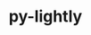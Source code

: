 ---
title: "py-lightly"
layout: cache
categories: [package, develop]
meta: {"versions": ["1.5.11"], "compilers": ["apple-clang@=15.0.0", "gcc@=11.4.0", "gcc@=13.2.0"], "oss": ["ubuntu22.04", "ubuntu24.04", "ventura"], "platforms": ["darwin", "linux"], "targets": ["aarch64", "x86_64_v3"], "stacks": ["ml-darwin-aarch64-mps", "ml-linux-x86_64-cpu", "ml-linux-x86_64-cuda", "root"], "num_specs": 56, "num_specs_by_stack": {"ml-darwin-aarch64-mps": 16, "root": 56, "ml-linux-x86_64-cpu": 20, "ml-linux-x86_64-cuda": 20}}
spec_details: [{"hash": "7rcyg3ufizkuhf6jkfyok25e7qe2yjbr", "compiler": "apple-clang@=15.0.0", "versions": ["1.5.11"], "os": "ventura", "platform": "darwin", "target": "aarch64", "variants": ["build_system=python_pip"], "stacks": ["ml-darwin-aarch64-mps", "root"], "size": "-", "tarball": "https://binaries.spack.io/develop/build_cache/darwin-ventura-aarch64/apple-clang-15.0.0/py-lightly-1.5.11/darwin-ventura-aarch64-apple-clang-15.0.0-py-lightly-1.5.11-7rcyg3ufizkuhf6jkfyok25e7qe2yjbr.spack"}, {"hash": "6wggaq6erxfidrqmp4yteggv2a5oui5b", "compiler": "apple-clang@=15.0.0", "versions": ["1.5.11"], "os": "ventura", "platform": "darwin", "target": "aarch64", "variants": ["build_system=python_pip"], "stacks": ["ml-darwin-aarch64-mps", "root"], "size": "-", "tarball": "https://binaries.spack.io/develop/build_cache/darwin-ventura-aarch64/apple-clang-15.0.0/py-lightly-1.5.11/darwin-ventura-aarch64-apple-clang-15.0.0-py-lightly-1.5.11-6wggaq6erxfidrqmp4yteggv2a5oui5b.spack"}, {"hash": "exfxhuqwnanmcqdaji7qwaurflbtfinr", "compiler": "apple-clang@=15.0.0", "versions": ["1.5.11"], "os": "ventura", "platform": "darwin", "target": "aarch64", "variants": ["build_system=python_pip"], "stacks": ["ml-darwin-aarch64-mps", "root"], "size": "-", "tarball": "https://binaries.spack.io/develop/build_cache/darwin-ventura-aarch64/apple-clang-15.0.0/py-lightly-1.5.11/darwin-ventura-aarch64-apple-clang-15.0.0-py-lightly-1.5.11-exfxhuqwnanmcqdaji7qwaurflbtfinr.spack"}, {"hash": "bjz5fmmfqnrh7z5oy6a7s7dk2ugadr7q", "compiler": "apple-clang@=15.0.0", "versions": ["1.5.11"], "os": "ventura", "platform": "darwin", "target": "aarch64", "variants": ["build_system=python_pip"], "stacks": ["ml-darwin-aarch64-mps", "root"], "size": "-", "tarball": "https://binaries.spack.io/develop/build_cache/darwin-ventura-aarch64/apple-clang-15.0.0/py-lightly-1.5.11/darwin-ventura-aarch64-apple-clang-15.0.0-py-lightly-1.5.11-bjz5fmmfqnrh7z5oy6a7s7dk2ugadr7q.spack"}, {"hash": "6lnq4jgybaov3mu4hlhuhcuibnqby6lm", "compiler": "apple-clang@=15.0.0", "versions": ["1.5.11"], "os": "ventura", "platform": "darwin", "target": "aarch64", "variants": ["build_system=python_pip"], "stacks": ["ml-darwin-aarch64-mps", "root"], "size": "-", "tarball": "https://binaries.spack.io/develop/build_cache/darwin-ventura-aarch64/apple-clang-15.0.0/py-lightly-1.5.11/darwin-ventura-aarch64-apple-clang-15.0.0-py-lightly-1.5.11-6lnq4jgybaov3mu4hlhuhcuibnqby6lm.spack"}, {"hash": "pbsrjklcsvxi7psfiojy5d72ljethhkl", "compiler": "apple-clang@=15.0.0", "versions": ["1.5.11"], "os": "ventura", "platform": "darwin", "target": "aarch64", "variants": ["build_system=python_pip"], "stacks": ["ml-darwin-aarch64-mps", "root"], "size": "-", "tarball": "https://binaries.spack.io/develop/build_cache/darwin-ventura-aarch64/apple-clang-15.0.0/py-lightly-1.5.11/darwin-ventura-aarch64-apple-clang-15.0.0-py-lightly-1.5.11-pbsrjklcsvxi7psfiojy5d72ljethhkl.spack"}, {"hash": "kdgyidvjs2i2a7i5kaug3euic6ivdnkz", "compiler": "apple-clang@=15.0.0", "versions": ["1.5.11"], "os": "ventura", "platform": "darwin", "target": "aarch64", "variants": ["build_system=python_pip"], "stacks": ["ml-darwin-aarch64-mps", "root"], "size": "-", "tarball": "https://binaries.spack.io/develop/build_cache/darwin-ventura-aarch64/apple-clang-15.0.0/py-lightly-1.5.11/darwin-ventura-aarch64-apple-clang-15.0.0-py-lightly-1.5.11-kdgyidvjs2i2a7i5kaug3euic6ivdnkz.spack"}, {"hash": "3ynd7r4mhebxoohzvzfaamojurywi2fg", "compiler": "apple-clang@=15.0.0", "versions": ["1.5.11"], "os": "ventura", "platform": "darwin", "target": "aarch64", "variants": ["build_system=python_pip"], "stacks": ["ml-darwin-aarch64-mps", "root"], "size": "-", "tarball": "https://binaries.spack.io/develop/build_cache/darwin-ventura-aarch64/apple-clang-15.0.0/py-lightly-1.5.11/darwin-ventura-aarch64-apple-clang-15.0.0-py-lightly-1.5.11-3ynd7r4mhebxoohzvzfaamojurywi2fg.spack"}, {"hash": "as5iik6uy4utpcjz2tppn4xmw64ksdz7", "compiler": "apple-clang@=15.0.0", "versions": ["1.5.11"], "os": "ventura", "platform": "darwin", "target": "aarch64", "variants": ["build_system=python_pip"], "stacks": ["ml-darwin-aarch64-mps", "root"], "size": "-", "tarball": "https://binaries.spack.io/develop/build_cache/darwin-ventura-aarch64/apple-clang-15.0.0/py-lightly-1.5.11/darwin-ventura-aarch64-apple-clang-15.0.0-py-lightly-1.5.11-as5iik6uy4utpcjz2tppn4xmw64ksdz7.spack"}, {"hash": "kqqe6gtryc5b4ymd2pfh7c65lc7xaj6c", "compiler": "apple-clang@=15.0.0", "versions": ["1.5.11"], "os": "ventura", "platform": "darwin", "target": "aarch64", "variants": ["build_system=python_pip"], "stacks": ["ml-darwin-aarch64-mps", "root"], "size": "-", "tarball": "https://binaries.spack.io/develop/build_cache/darwin-ventura-aarch64/apple-clang-15.0.0/py-lightly-1.5.11/darwin-ventura-aarch64-apple-clang-15.0.0-py-lightly-1.5.11-kqqe6gtryc5b4ymd2pfh7c65lc7xaj6c.spack"}, {"hash": "22ct6nmxxbwy6ir27blptly4yqbz443x", "compiler": "apple-clang@=15.0.0", "versions": ["1.5.11"], "os": "ventura", "platform": "darwin", "target": "aarch64", "variants": ["build_system=python_pip"], "stacks": ["ml-darwin-aarch64-mps", "root"], "size": "-", "tarball": "https://binaries.spack.io/develop/build_cache/darwin-ventura-aarch64/apple-clang-15.0.0/py-lightly-1.5.11/darwin-ventura-aarch64-apple-clang-15.0.0-py-lightly-1.5.11-22ct6nmxxbwy6ir27blptly4yqbz443x.spack"}, {"hash": "fptnthmt2bbhsqab5c6yohfxm3g6gq3u", "compiler": "apple-clang@=15.0.0", "versions": ["1.5.11"], "os": "ventura", "platform": "darwin", "target": "aarch64", "variants": ["build_system=python_pip"], "stacks": ["ml-darwin-aarch64-mps", "root"], "size": "-", "tarball": "https://binaries.spack.io/develop/build_cache/darwin-ventura-aarch64/apple-clang-15.0.0/py-lightly-1.5.11/darwin-ventura-aarch64-apple-clang-15.0.0-py-lightly-1.5.11-fptnthmt2bbhsqab5c6yohfxm3g6gq3u.spack"}, {"hash": "r7yyqv23ebhi6tlo74u3cavg77az5gro", "compiler": "apple-clang@=15.0.0", "versions": ["1.5.11"], "os": "ventura", "platform": "darwin", "target": "aarch64", "variants": ["build_system=python_pip"], "stacks": ["ml-darwin-aarch64-mps", "root"], "size": "-", "tarball": "https://binaries.spack.io/develop/build_cache/darwin-ventura-aarch64/apple-clang-15.0.0/py-lightly-1.5.11/darwin-ventura-aarch64-apple-clang-15.0.0-py-lightly-1.5.11-r7yyqv23ebhi6tlo74u3cavg77az5gro.spack"}, {"hash": "kwkjogz2l4kzy7payj2dlhlnwk2letqw", "compiler": "apple-clang@=15.0.0", "versions": ["1.5.11"], "os": "ventura", "platform": "darwin", "target": "aarch64", "variants": ["build_system=python_pip"], "stacks": ["ml-darwin-aarch64-mps", "root"], "size": "-", "tarball": "https://binaries.spack.io/develop/build_cache/darwin-ventura-aarch64/apple-clang-15.0.0/py-lightly-1.5.11/darwin-ventura-aarch64-apple-clang-15.0.0-py-lightly-1.5.11-kwkjogz2l4kzy7payj2dlhlnwk2letqw.spack"}, {"hash": "bf6ey5etg5if2tnwil4okb5y7eladlvt", "compiler": "apple-clang@=15.0.0", "versions": ["1.5.11"], "os": "ventura", "platform": "darwin", "target": "aarch64", "variants": ["build_system=python_pip"], "stacks": ["ml-darwin-aarch64-mps", "root"], "size": "-", "tarball": "https://binaries.spack.io/develop/build_cache/darwin-ventura-aarch64/apple-clang-15.0.0/py-lightly-1.5.11/darwin-ventura-aarch64-apple-clang-15.0.0-py-lightly-1.5.11-bf6ey5etg5if2tnwil4okb5y7eladlvt.spack"}, {"hash": "sgzvah65mrhuk3asxpr66r4xo452rgoz", "compiler": "apple-clang@=15.0.0", "versions": ["1.5.11"], "os": "ventura", "platform": "darwin", "target": "aarch64", "variants": ["build_system=python_pip"], "stacks": ["ml-darwin-aarch64-mps", "root"], "size": "-", "tarball": "https://binaries.spack.io/develop/build_cache/darwin-ventura-aarch64/apple-clang-15.0.0/py-lightly-1.5.11/darwin-ventura-aarch64-apple-clang-15.0.0-py-lightly-1.5.11-sgzvah65mrhuk3asxpr66r4xo452rgoz.spack"}, {"hash": "akrf5pjonybwkl7ct3yzlr4dyypzpnlp", "compiler": "gcc@=11.4.0", "versions": ["1.5.11"], "os": "ubuntu22.04", "platform": "linux", "target": "x86_64_v3", "variants": ["build_system=python_pip"], "stacks": ["ml-linux-x86_64-cpu", "root"], "size": "-", "tarball": "https://binaries.spack.io/develop/build_cache/linux-ubuntu22.04-x86_64_v3/gcc-11.4.0/py-lightly-1.5.11/linux-ubuntu22.04-x86_64_v3-gcc-11.4.0-py-lightly-1.5.11-akrf5pjonybwkl7ct3yzlr4dyypzpnlp.spack"}, {"hash": "55fsn5jgcqsknftwtcyknfl2nbcmzzeo", "compiler": "gcc@=11.4.0", "versions": ["1.5.11"], "os": "ubuntu22.04", "platform": "linux", "target": "x86_64_v3", "variants": ["build_system=python_pip"], "stacks": ["ml-linux-x86_64-cpu", "root"], "size": "-", "tarball": "https://binaries.spack.io/develop/build_cache/linux-ubuntu22.04-x86_64_v3/gcc-11.4.0/py-lightly-1.5.11/linux-ubuntu22.04-x86_64_v3-gcc-11.4.0-py-lightly-1.5.11-55fsn5jgcqsknftwtcyknfl2nbcmzzeo.spack"}, {"hash": "6hlia37irqk4iyok2qcrkxoqyek2lxfu", "compiler": "gcc@=11.4.0", "versions": ["1.5.11"], "os": "ubuntu22.04", "platform": "linux", "target": "x86_64_v3", "variants": ["build_system=python_pip"], "stacks": ["ml-linux-x86_64-cuda", "root"], "size": "-", "tarball": "https://binaries.spack.io/develop/build_cache/linux-ubuntu22.04-x86_64_v3/gcc-11.4.0/py-lightly-1.5.11/linux-ubuntu22.04-x86_64_v3-gcc-11.4.0-py-lightly-1.5.11-6hlia37irqk4iyok2qcrkxoqyek2lxfu.spack"}, {"hash": "7hbss6qozx3englqwpirve26dsct6nx4", "compiler": "gcc@=11.4.0", "versions": ["1.5.11"], "os": "ubuntu22.04", "platform": "linux", "target": "x86_64_v3", "variants": ["build_system=python_pip"], "stacks": ["ml-linux-x86_64-cuda", "root"], "size": "-", "tarball": "https://binaries.spack.io/develop/build_cache/linux-ubuntu22.04-x86_64_v3/gcc-11.4.0/py-lightly-1.5.11/linux-ubuntu22.04-x86_64_v3-gcc-11.4.0-py-lightly-1.5.11-7hbss6qozx3englqwpirve26dsct6nx4.spack"}, {"hash": "6kwbcohno7scbpxfwcno4laygx3eaqmi", "compiler": "gcc@=11.4.0", "versions": ["1.5.11"], "os": "ubuntu22.04", "platform": "linux", "target": "x86_64_v3", "variants": ["build_system=python_pip"], "stacks": ["ml-linux-x86_64-cuda", "root"], "size": "-", "tarball": "https://binaries.spack.io/develop/build_cache/linux-ubuntu22.04-x86_64_v3/gcc-11.4.0/py-lightly-1.5.11/linux-ubuntu22.04-x86_64_v3-gcc-11.4.0-py-lightly-1.5.11-6kwbcohno7scbpxfwcno4laygx3eaqmi.spack"}, {"hash": "ajohvyhmout2dpja5qaevcsr3oblyhrb", "compiler": "gcc@=11.4.0", "versions": ["1.5.11"], "os": "ubuntu22.04", "platform": "linux", "target": "x86_64_v3", "variants": ["build_system=python_pip"], "stacks": ["ml-linux-x86_64-cpu", "root"], "size": "-", "tarball": "https://binaries.spack.io/develop/build_cache/linux-ubuntu22.04-x86_64_v3/gcc-11.4.0/py-lightly-1.5.11/linux-ubuntu22.04-x86_64_v3-gcc-11.4.0-py-lightly-1.5.11-ajohvyhmout2dpja5qaevcsr3oblyhrb.spack"}, {"hash": "ofs4oe7tekhaowsfchn65pmiiailsaem", "compiler": "gcc@=11.4.0", "versions": ["1.5.11"], "os": "ubuntu22.04", "platform": "linux", "target": "x86_64_v3", "variants": ["build_system=python_pip"], "stacks": ["ml-linux-x86_64-cpu", "root"], "size": "-", "tarball": "https://binaries.spack.io/develop/build_cache/linux-ubuntu22.04-x86_64_v3/gcc-11.4.0/py-lightly-1.5.11/linux-ubuntu22.04-x86_64_v3-gcc-11.4.0-py-lightly-1.5.11-ofs4oe7tekhaowsfchn65pmiiailsaem.spack"}, {"hash": "aoryiwly3tne4mbgmbhtr6v5hdaivhjy", "compiler": "gcc@=11.4.0", "versions": ["1.5.11"], "os": "ubuntu22.04", "platform": "linux", "target": "x86_64_v3", "variants": ["build_system=python_pip"], "stacks": ["ml-linux-x86_64-cuda", "root"], "size": "-", "tarball": "https://binaries.spack.io/develop/build_cache/linux-ubuntu22.04-x86_64_v3/gcc-11.4.0/py-lightly-1.5.11/linux-ubuntu22.04-x86_64_v3-gcc-11.4.0-py-lightly-1.5.11-aoryiwly3tne4mbgmbhtr6v5hdaivhjy.spack"}, {"hash": "lpao4bvsylhcy4pj2ryxlbs3xhhs6ayv", "compiler": "gcc@=11.4.0", "versions": ["1.5.11"], "os": "ubuntu22.04", "platform": "linux", "target": "x86_64_v3", "variants": ["build_system=python_pip"], "stacks": ["ml-linux-x86_64-cuda", "root"], "size": "-", "tarball": "https://binaries.spack.io/develop/build_cache/linux-ubuntu22.04-x86_64_v3/gcc-11.4.0/py-lightly-1.5.11/linux-ubuntu22.04-x86_64_v3-gcc-11.4.0-py-lightly-1.5.11-lpao4bvsylhcy4pj2ryxlbs3xhhs6ayv.spack"}, {"hash": "lwwiwpemp3dpqa7gotozc6vd4zuayn3x", "compiler": "gcc@=11.4.0", "versions": ["1.5.11"], "os": "ubuntu22.04", "platform": "linux", "target": "x86_64_v3", "variants": ["build_system=python_pip"], "stacks": ["ml-linux-x86_64-cpu", "root"], "size": "-", "tarball": "https://binaries.spack.io/develop/build_cache/linux-ubuntu22.04-x86_64_v3/gcc-11.4.0/py-lightly-1.5.11/linux-ubuntu22.04-x86_64_v3-gcc-11.4.0-py-lightly-1.5.11-lwwiwpemp3dpqa7gotozc6vd4zuayn3x.spack"}, {"hash": "fvfb5l6yenwgsvw4bldxngdlppo74ipt", "compiler": "gcc@=11.4.0", "versions": ["1.5.11"], "os": "ubuntu22.04", "platform": "linux", "target": "x86_64_v3", "variants": ["build_system=python_pip"], "stacks": ["ml-linux-x86_64-cpu", "root"], "size": "-", "tarball": "https://binaries.spack.io/develop/build_cache/linux-ubuntu22.04-x86_64_v3/gcc-11.4.0/py-lightly-1.5.11/linux-ubuntu22.04-x86_64_v3-gcc-11.4.0-py-lightly-1.5.11-fvfb5l6yenwgsvw4bldxngdlppo74ipt.spack"}, {"hash": "c3njry46fiszqaaiir3tapzc3uhhmxdv", "compiler": "gcc@=11.4.0", "versions": ["1.5.11"], "os": "ubuntu22.04", "platform": "linux", "target": "x86_64_v3", "variants": ["build_system=python_pip"], "stacks": ["ml-linux-x86_64-cuda", "root"], "size": "-", "tarball": "https://binaries.spack.io/develop/build_cache/linux-ubuntu22.04-x86_64_v3/gcc-11.4.0/py-lightly-1.5.11/linux-ubuntu22.04-x86_64_v3-gcc-11.4.0-py-lightly-1.5.11-c3njry46fiszqaaiir3tapzc3uhhmxdv.spack"}, {"hash": "xrkvsbibr45m53pwi3etrbnpa4wmrewh", "compiler": "gcc@=11.4.0", "versions": ["1.5.11"], "os": "ubuntu22.04", "platform": "linux", "target": "x86_64_v3", "variants": ["build_system=python_pip"], "stacks": ["ml-linux-x86_64-cuda", "root"], "size": "-", "tarball": "https://binaries.spack.io/develop/build_cache/linux-ubuntu22.04-x86_64_v3/gcc-11.4.0/py-lightly-1.5.11/linux-ubuntu22.04-x86_64_v3-gcc-11.4.0-py-lightly-1.5.11-xrkvsbibr45m53pwi3etrbnpa4wmrewh.spack"}, {"hash": "g5sxu7xwdhnvohucbgt7foigztogfebz", "compiler": "gcc@=11.4.0", "versions": ["1.5.11"], "os": "ubuntu22.04", "platform": "linux", "target": "x86_64_v3", "variants": ["build_system=python_pip"], "stacks": ["ml-linux-x86_64-cpu", "root"], "size": "-", "tarball": "https://binaries.spack.io/develop/build_cache/linux-ubuntu22.04-x86_64_v3/gcc-11.4.0/py-lightly-1.5.11/linux-ubuntu22.04-x86_64_v3-gcc-11.4.0-py-lightly-1.5.11-g5sxu7xwdhnvohucbgt7foigztogfebz.spack"}, {"hash": "p33jytykysz7pp7bnkkhcxjbbmgaw7r2", "compiler": "gcc@=11.4.0", "versions": ["1.5.11"], "os": "ubuntu22.04", "platform": "linux", "target": "x86_64_v3", "variants": ["build_system=python_pip"], "stacks": ["ml-linux-x86_64-cuda", "root"], "size": "-", "tarball": "https://binaries.spack.io/develop/build_cache/linux-ubuntu22.04-x86_64_v3/gcc-11.4.0/py-lightly-1.5.11/linux-ubuntu22.04-x86_64_v3-gcc-11.4.0-py-lightly-1.5.11-p33jytykysz7pp7bnkkhcxjbbmgaw7r2.spack"}, {"hash": "exzsrfyvzlyf7ji65qk4gekc2gqqsv6y", "compiler": "gcc@=11.4.0", "versions": ["1.5.11"], "os": "ubuntu22.04", "platform": "linux", "target": "x86_64_v3", "variants": ["build_system=python_pip"], "stacks": ["ml-linux-x86_64-cuda", "root"], "size": "-", "tarball": "https://binaries.spack.io/develop/build_cache/linux-ubuntu22.04-x86_64_v3/gcc-11.4.0/py-lightly-1.5.11/linux-ubuntu22.04-x86_64_v3-gcc-11.4.0-py-lightly-1.5.11-exzsrfyvzlyf7ji65qk4gekc2gqqsv6y.spack"}, {"hash": "vwjodfkokbw7cj3cea2pyos262rcmnt2", "compiler": "gcc@=11.4.0", "versions": ["1.5.11"], "os": "ubuntu22.04", "platform": "linux", "target": "x86_64_v3", "variants": ["build_system=python_pip"], "stacks": ["ml-linux-x86_64-cuda", "root"], "size": "-", "tarball": "https://binaries.spack.io/develop/build_cache/linux-ubuntu22.04-x86_64_v3/gcc-11.4.0/py-lightly-1.5.11/linux-ubuntu22.04-x86_64_v3-gcc-11.4.0-py-lightly-1.5.11-vwjodfkokbw7cj3cea2pyos262rcmnt2.spack"}, {"hash": "h2lhx6khxo52lat4hcmzi6x3y53pqk62", "compiler": "gcc@=11.4.0", "versions": ["1.5.11"], "os": "ubuntu22.04", "platform": "linux", "target": "x86_64_v3", "variants": ["build_system=python_pip"], "stacks": ["ml-linux-x86_64-cpu", "root"], "size": "-", "tarball": "https://binaries.spack.io/develop/build_cache/linux-ubuntu22.04-x86_64_v3/gcc-11.4.0/py-lightly-1.5.11/linux-ubuntu22.04-x86_64_v3-gcc-11.4.0-py-lightly-1.5.11-h2lhx6khxo52lat4hcmzi6x3y53pqk62.spack"}, {"hash": "ts5cjzf5m2dczsm5v5mcjhp6xbjegwyt", "compiler": "gcc@=11.4.0", "versions": ["1.5.11"], "os": "ubuntu22.04", "platform": "linux", "target": "x86_64_v3", "variants": ["build_system=python_pip"], "stacks": ["ml-linux-x86_64-cpu", "root"], "size": "-", "tarball": "https://binaries.spack.io/develop/build_cache/linux-ubuntu22.04-x86_64_v3/gcc-11.4.0/py-lightly-1.5.11/linux-ubuntu22.04-x86_64_v3-gcc-11.4.0-py-lightly-1.5.11-ts5cjzf5m2dczsm5v5mcjhp6xbjegwyt.spack"}, {"hash": "gl7gh67setwzlnsy2ubrk52wn3y2tkez", "compiler": "gcc@=11.4.0", "versions": ["1.5.11"], "os": "ubuntu22.04", "platform": "linux", "target": "x86_64_v3", "variants": ["build_system=python_pip"], "stacks": ["ml-linux-x86_64-cuda", "root"], "size": "-", "tarball": "https://binaries.spack.io/develop/build_cache/linux-ubuntu22.04-x86_64_v3/gcc-11.4.0/py-lightly-1.5.11/linux-ubuntu22.04-x86_64_v3-gcc-11.4.0-py-lightly-1.5.11-gl7gh67setwzlnsy2ubrk52wn3y2tkez.spack"}, {"hash": "rfn2keibpts3ymmlwn5wanpucmbzsvxz", "compiler": "gcc@=11.4.0", "versions": ["1.5.11"], "os": "ubuntu22.04", "platform": "linux", "target": "x86_64_v3", "variants": ["build_system=python_pip"], "stacks": ["ml-linux-x86_64-cpu", "root"], "size": "-", "tarball": "https://binaries.spack.io/develop/build_cache/linux-ubuntu22.04-x86_64_v3/gcc-11.4.0/py-lightly-1.5.11/linux-ubuntu22.04-x86_64_v3-gcc-11.4.0-py-lightly-1.5.11-rfn2keibpts3ymmlwn5wanpucmbzsvxz.spack"}, {"hash": "hpmc2dbps5b72cvouv3ouojta44znn5w", "compiler": "gcc@=11.4.0", "versions": ["1.5.11"], "os": "ubuntu22.04", "platform": "linux", "target": "x86_64_v3", "variants": ["build_system=python_pip"], "stacks": ["ml-linux-x86_64-cpu", "root"], "size": "-", "tarball": "https://binaries.spack.io/develop/build_cache/linux-ubuntu22.04-x86_64_v3/gcc-11.4.0/py-lightly-1.5.11/linux-ubuntu22.04-x86_64_v3-gcc-11.4.0-py-lightly-1.5.11-hpmc2dbps5b72cvouv3ouojta44znn5w.spack"}, {"hash": "r3ikovygb7h62d6rt7iyfwka3wr3jddn", "compiler": "gcc@=11.4.0", "versions": ["1.5.11"], "os": "ubuntu22.04", "platform": "linux", "target": "x86_64_v3", "variants": ["build_system=python_pip"], "stacks": ["ml-linux-x86_64-cpu", "root"], "size": "-", "tarball": "https://binaries.spack.io/develop/build_cache/linux-ubuntu22.04-x86_64_v3/gcc-11.4.0/py-lightly-1.5.11/linux-ubuntu22.04-x86_64_v3-gcc-11.4.0-py-lightly-1.5.11-r3ikovygb7h62d6rt7iyfwka3wr3jddn.spack"}, {"hash": "ja7h7bi44wxcvvno2iu6zpd6piws4sjv", "compiler": "gcc@=11.4.0", "versions": ["1.5.11"], "os": "ubuntu22.04", "platform": "linux", "target": "x86_64_v3", "variants": ["build_system=python_pip"], "stacks": ["ml-linux-x86_64-cpu", "root"], "size": "-", "tarball": "https://binaries.spack.io/develop/build_cache/linux-ubuntu22.04-x86_64_v3/gcc-11.4.0/py-lightly-1.5.11/linux-ubuntu22.04-x86_64_v3-gcc-11.4.0-py-lightly-1.5.11-ja7h7bi44wxcvvno2iu6zpd6piws4sjv.spack"}, {"hash": "kmy67htt326zjdjsv3qse7mwhckr3esv", "compiler": "gcc@=11.4.0", "versions": ["1.5.11"], "os": "ubuntu22.04", "platform": "linux", "target": "x86_64_v3", "variants": ["build_system=python_pip"], "stacks": ["ml-linux-x86_64-cuda", "root"], "size": "-", "tarball": "https://binaries.spack.io/develop/build_cache/linux-ubuntu22.04-x86_64_v3/gcc-11.4.0/py-lightly-1.5.11/linux-ubuntu22.04-x86_64_v3-gcc-11.4.0-py-lightly-1.5.11-kmy67htt326zjdjsv3qse7mwhckr3esv.spack"}, {"hash": "la2rinumqwjjnhknfi5j66jx6zbyiifw", "compiler": "gcc@=11.4.0", "versions": ["1.5.11"], "os": "ubuntu22.04", "platform": "linux", "target": "x86_64_v3", "variants": ["build_system=python_pip"], "stacks": ["ml-linux-x86_64-cuda", "root"], "size": "-", "tarball": "https://binaries.spack.io/develop/build_cache/linux-ubuntu22.04-x86_64_v3/gcc-11.4.0/py-lightly-1.5.11/linux-ubuntu22.04-x86_64_v3-gcc-11.4.0-py-lightly-1.5.11-la2rinumqwjjnhknfi5j66jx6zbyiifw.spack"}, {"hash": "ncfhk6g7e4v5lyfdpid2aczh6znjlksq", "compiler": "gcc@=11.4.0", "versions": ["1.5.11"], "os": "ubuntu22.04", "platform": "linux", "target": "x86_64_v3", "variants": ["build_system=python_pip"], "stacks": ["ml-linux-x86_64-cuda", "root"], "size": "-", "tarball": "https://binaries.spack.io/develop/build_cache/linux-ubuntu22.04-x86_64_v3/gcc-11.4.0/py-lightly-1.5.11/linux-ubuntu22.04-x86_64_v3-gcc-11.4.0-py-lightly-1.5.11-ncfhk6g7e4v5lyfdpid2aczh6znjlksq.spack"}, {"hash": "njohw3e5xvcto2sok652vvbjyyf6r2j3", "compiler": "gcc@=11.4.0", "versions": ["1.5.11"], "os": "ubuntu22.04", "platform": "linux", "target": "x86_64_v3", "variants": ["build_system=python_pip"], "stacks": ["ml-linux-x86_64-cuda", "root"], "size": "-", "tarball": "https://binaries.spack.io/develop/build_cache/linux-ubuntu22.04-x86_64_v3/gcc-11.4.0/py-lightly-1.5.11/linux-ubuntu22.04-x86_64_v3-gcc-11.4.0-py-lightly-1.5.11-njohw3e5xvcto2sok652vvbjyyf6r2j3.spack"}, {"hash": "jf22qsk7huzasi7fxpxeky3fiajzfr5e", "compiler": "gcc@=11.4.0", "versions": ["1.5.11"], "os": "ubuntu22.04", "platform": "linux", "target": "x86_64_v3", "variants": ["build_system=python_pip"], "stacks": ["ml-linux-x86_64-cuda", "root"], "size": "-", "tarball": "https://binaries.spack.io/develop/build_cache/linux-ubuntu22.04-x86_64_v3/gcc-11.4.0/py-lightly-1.5.11/linux-ubuntu22.04-x86_64_v3-gcc-11.4.0-py-lightly-1.5.11-jf22qsk7huzasi7fxpxeky3fiajzfr5e.spack"}, {"hash": "fiajsg4qcpu74rx66ezjlpzgllgok67u", "compiler": "gcc@=11.4.0", "versions": ["1.5.11"], "os": "ubuntu22.04", "platform": "linux", "target": "x86_64_v3", "variants": ["build_system=python_pip"], "stacks": ["ml-linux-x86_64-cuda", "root"], "size": "-", "tarball": "https://binaries.spack.io/develop/build_cache/linux-ubuntu22.04-x86_64_v3/gcc-11.4.0/py-lightly-1.5.11/linux-ubuntu22.04-x86_64_v3-gcc-11.4.0-py-lightly-1.5.11-fiajsg4qcpu74rx66ezjlpzgllgok67u.spack"}, {"hash": "qow33pxbcuql6wzk7v66i46lhjvmgnhi", "compiler": "gcc@=11.4.0", "versions": ["1.5.11"], "os": "ubuntu22.04", "platform": "linux", "target": "x86_64_v3", "variants": ["build_system=python_pip"], "stacks": ["ml-linux-x86_64-cpu", "root"], "size": "-", "tarball": "https://binaries.spack.io/develop/build_cache/linux-ubuntu22.04-x86_64_v3/gcc-11.4.0/py-lightly-1.5.11/linux-ubuntu22.04-x86_64_v3-gcc-11.4.0-py-lightly-1.5.11-qow33pxbcuql6wzk7v66i46lhjvmgnhi.spack"}, {"hash": "uuk6cfma56cancugigaeqrdthqlqrxff", "compiler": "gcc@=11.4.0", "versions": ["1.5.11"], "os": "ubuntu22.04", "platform": "linux", "target": "x86_64_v3", "variants": ["build_system=python_pip"], "stacks": ["ml-linux-x86_64-cpu", "root"], "size": "-", "tarball": "https://binaries.spack.io/develop/build_cache/linux-ubuntu22.04-x86_64_v3/gcc-11.4.0/py-lightly-1.5.11/linux-ubuntu22.04-x86_64_v3-gcc-11.4.0-py-lightly-1.5.11-uuk6cfma56cancugigaeqrdthqlqrxff.spack"}, {"hash": "xdkjz7nqbrqdeyfjalznchpkl25j2c5g", "compiler": "gcc@=11.4.0", "versions": ["1.5.11"], "os": "ubuntu22.04", "platform": "linux", "target": "x86_64_v3", "variants": ["build_system=python_pip"], "stacks": ["ml-linux-x86_64-cpu", "root"], "size": "-", "tarball": "https://binaries.spack.io/develop/build_cache/linux-ubuntu22.04-x86_64_v3/gcc-11.4.0/py-lightly-1.5.11/linux-ubuntu22.04-x86_64_v3-gcc-11.4.0-py-lightly-1.5.11-xdkjz7nqbrqdeyfjalznchpkl25j2c5g.spack"}, {"hash": "y7y65z4rweragmdmvtcg6w7oamxn7ugb", "compiler": "gcc@=11.4.0", "versions": ["1.5.11"], "os": "ubuntu22.04", "platform": "linux", "target": "x86_64_v3", "variants": ["build_system=python_pip"], "stacks": ["ml-linux-x86_64-cpu", "root"], "size": "-", "tarball": "https://binaries.spack.io/develop/build_cache/linux-ubuntu22.04-x86_64_v3/gcc-11.4.0/py-lightly-1.5.11/linux-ubuntu22.04-x86_64_v3-gcc-11.4.0-py-lightly-1.5.11-y7y65z4rweragmdmvtcg6w7oamxn7ugb.spack"}, {"hash": "zmwriauqwrih4reiyec6v426epmja7cr", "compiler": "gcc@=11.4.0", "versions": ["1.5.11"], "os": "ubuntu22.04", "platform": "linux", "target": "x86_64_v3", "variants": ["build_system=python_pip"], "stacks": ["ml-linux-x86_64-cuda", "root"], "size": "-", "tarball": "https://binaries.spack.io/develop/build_cache/linux-ubuntu22.04-x86_64_v3/gcc-11.4.0/py-lightly-1.5.11/linux-ubuntu22.04-x86_64_v3-gcc-11.4.0-py-lightly-1.5.11-zmwriauqwrih4reiyec6v426epmja7cr.spack"}, {"hash": "rufs55ziq66qwtjsbdvjun4pyuvimkso", "compiler": "gcc@=11.4.0", "versions": ["1.5.11"], "os": "ubuntu22.04", "platform": "linux", "target": "x86_64_v3", "variants": ["build_system=python_pip"], "stacks": ["ml-linux-x86_64-cpu", "root"], "size": "-", "tarball": "https://binaries.spack.io/develop/build_cache/linux-ubuntu22.04-x86_64_v3/gcc-11.4.0/py-lightly-1.5.11/linux-ubuntu22.04-x86_64_v3-gcc-11.4.0-py-lightly-1.5.11-rufs55ziq66qwtjsbdvjun4pyuvimkso.spack"}, {"hash": "6llvdgin4nxex3g2dvqke24oafab3dmz", "compiler": "gcc@=13.2.0", "versions": ["1.5.11"], "os": "ubuntu24.04", "platform": "linux", "target": "x86_64_v3", "variants": ["build_system=python_pip"], "stacks": ["ml-linux-x86_64-cpu", "root"], "size": "-", "tarball": "https://binaries.spack.io/develop/build_cache/linux-ubuntu24.04-x86_64_v3/gcc-13.2.0/py-lightly-1.5.11/linux-ubuntu24.04-x86_64_v3-gcc-13.2.0-py-lightly-1.5.11-6llvdgin4nxex3g2dvqke24oafab3dmz.spack"}, {"hash": "ewew6dmmf5hhebmxngb4l7edzvgdqq3m", "compiler": "gcc@=13.2.0", "versions": ["1.5.11"], "os": "ubuntu24.04", "platform": "linux", "target": "x86_64_v3", "variants": ["build_system=python_pip"], "stacks": ["ml-linux-x86_64-cuda", "root"], "size": "-", "tarball": "https://binaries.spack.io/develop/build_cache/linux-ubuntu24.04-x86_64_v3/gcc-13.2.0/py-lightly-1.5.11/linux-ubuntu24.04-x86_64_v3-gcc-13.2.0-py-lightly-1.5.11-ewew6dmmf5hhebmxngb4l7edzvgdqq3m.spack"}, {"hash": "dnniv3m7lr3yneiryz7pz7ke2fxjxaxk", "compiler": "gcc@=13.2.0", "versions": ["1.5.11"], "os": "ubuntu24.04", "platform": "linux", "target": "x86_64_v3", "variants": ["build_system=python_pip"], "stacks": ["ml-linux-x86_64-cpu", "root"], "size": "-", "tarball": "https://binaries.spack.io/develop/build_cache/linux-ubuntu24.04-x86_64_v3/gcc-13.2.0/py-lightly-1.5.11/linux-ubuntu24.04-x86_64_v3-gcc-13.2.0-py-lightly-1.5.11-dnniv3m7lr3yneiryz7pz7ke2fxjxaxk.spack"}, {"hash": "2bi4wg2lc2ggbtehpqhpud3iz5sgd5x7", "compiler": "gcc@=13.2.0", "versions": ["1.5.11"], "os": "ubuntu24.04", "platform": "linux", "target": "x86_64_v3", "variants": ["build_system=python_pip"], "stacks": ["ml-linux-x86_64-cuda", "root"], "size": "-", "tarball": "https://binaries.spack.io/develop/build_cache/linux-ubuntu24.04-x86_64_v3/gcc-13.2.0/py-lightly-1.5.11/linux-ubuntu24.04-x86_64_v3-gcc-13.2.0-py-lightly-1.5.11-2bi4wg2lc2ggbtehpqhpud3iz5sgd5x7.spack"}]
---